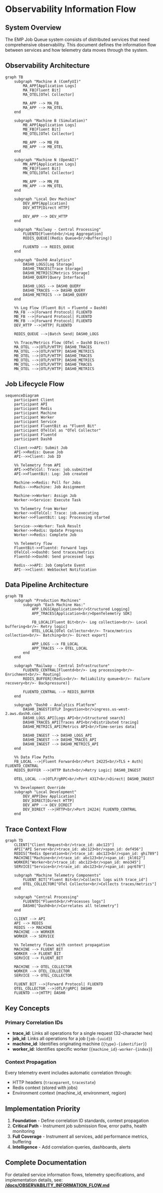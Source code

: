 # Observability Information Flow

## System Overview

The EMP Job Queue system consists of distributed services that need comprehensive observability. This document defines the information flow between services and how telemetry data moves through the system.

## Observability Architecture

<FullscreenDiagram>

```mermaid
graph TB
    subgraph "Machine A (ComfyUI)"
        MA_APP[Application Logs]
        MA_FB[Fluent Bit]
        MA_OTEL[OTel Collector]
        
        MA_APP --> MA_FB
        MA_APP --> MA_OTEL
    end
    
    subgraph "Machine B (Simulation)"
        MB_APP[Application Logs]
        MB_FB[Fluent Bit]
        MB_OTEL[OTel Collector]
        
        MB_APP --> MB_FB
        MB_APP --> MB_OTEL
    end
    
    subgraph "Machine N (OpenAI)"
        MN_APP[Application Logs]
        MN_FB[Fluent Bit]
        MN_OTEL[OTel Collector]
        
        MN_APP --> MN_FB
        MN_APP --> MN_OTEL
    end
    
    subgraph "Local Dev Machine"
        DEV_APP[Application]
        DEV_HTTP[Direct HTTP]
        
        DEV_APP --> DEV_HTTP
    end
    
    subgraph "Railway - Central Processing"
        FLUENTD[Fluentd<br/>Log Aggregation]
        REDIS_QUEUE[(Redis Queue<br/>Buffering)]
        
        FLUENTD --> REDIS_QUEUE
    end
    
    subgraph "Dash0 Analytics"
        DASH0_LOGS[Log Storage]
        DASH0_TRACES[Trace Storage]
        DASH0_METRICS[Metrics Storage]
        DASH0_QUERY[Query Interface]
        
        DASH0_LOGS --> DASH0_QUERY
        DASH0_TRACES --> DASH0_QUERY
        DASH0_METRICS --> DASH0_QUERY
    end
    
    %% Log Flow (Fluent Bit → Fluentd → Dash0)
    MA_FB -->|Forward Protocol| FLUENTD
    MB_FB -->|Forward Protocol| FLUENTD
    MN_FB -->|Forward Protocol| FLUENTD
    DEV_HTTP -->|HTTP| FLUENTD
    
    REDIS_QUEUE -->|Batch Send| DASH0_LOGS
    
    %% Trace/Metrics Flow (OTel → Dash0 Direct)
    MA_OTEL -->|OTLP/HTTP| DASH0_TRACES
    MA_OTEL -->|OTLP/HTTP| DASH0_METRICS
    MB_OTEL -->|OTLP/HTTP| DASH0_TRACES
    MB_OTEL -->|OTLP/HTTP| DASH0_METRICS
    MN_OTEL -->|OTLP/HTTP| DASH0_TRACES
    MN_OTEL -->|OTLP/HTTP| DASH0_METRICS
```

</FullscreenDiagram>

## Job Lifecycle Flow

<FullscreenDiagram>

```mermaid
sequenceDiagram
    participant Client
    participant API
    participant Redis
    participant Machine
    participant Worker
    participant Service
    participant FluentBit as "Fluent Bit"
    participant OTelCol as "OTel Collector" 
    participant Fluentd
    participant Dash0
    
    Client->>API: Submit Job
    API->>Redis: Queue Job
    API-->>Client: Job ID
    
    %% Telemetry from API
    API->>OTelCol: Trace: job.submitted
    API->>FluentBit: Log: Job created
    
    Machine->>Redis: Poll for Jobs
    Redis-->>Machine: Job Assignment
    
    Machine->>Worker: Assign Job
    Worker->>Service: Execute Task
    
    %% Telemetry from Worker
    Worker->>OTelCol: Trace: job.executing
    Worker->>FluentBit: Log: Processing started
    
    Service-->>Worker: Task Result
    Worker->>Redis: Update Progress
    Worker->>Redis: Complete Job
    
    %% Telemetry flow
    FluentBit->>Fluentd: Forward logs
    OTelCol->>Dash0: Send traces/metrics
    Fluentd->>Dash0: Send processed logs
    
    Redis-->>API: Job Complete Event
    API-->>Client: WebSocket Notification
```

</FullscreenDiagram>

## Data Pipeline Architecture

<FullscreenDiagram>

```mermaid
graph TB
    subgraph "Production Machines"
        subgraph "Each Machine Has:"
            APP_LOGS[Application<br/>Structured Logging]
            APP_TRACES[Application<br/>OpenTelemetry SDK]
            
            FB_LOCAL[Fluent Bit<br/>- Log collection<br/>- Local buffering<br/>- Retry logic]
            OTEL_LOCAL[OTel Collector<br/>- Trace/metrics collection<br/>- Batching<br/>- Direct export]
            
            APP_LOGS --> FB_LOCAL
            APP_TRACES --> OTEL_LOCAL
        end
    end
    
    subgraph "Railway - Central Infrastructure"
        FLUENTD_CENTRAL[Fluentd<br/>- Log processing<br/>- Enrichment<br/>- Routing]
        REDIS_BUFFER[(Redis<br/>- Reliability queue<br/>- Failure recovery<br/>- Backpressure)]
        
        FLUENTD_CENTRAL --> REDIS_BUFFER
    end
    
    subgraph "Dash0 - Analytics Platform"
        DASH0_INGEST[OTLP Ingestion<br/>ingress.us-west-2.aws.dash0.com]
        DASH0_LOGS_API[Logs API<br/>Structured search]
        DASH0_TRACES_API[Traces API<br/>Distributed tracing]
        DASH0_METRICS_API[Metrics API<br/>Time-series data]
        
        DASH0_INGEST --> DASH0_LOGS_API
        DASH0_INGEST --> DASH0_TRACES_API  
        DASH0_INGEST --> DASH0_METRICS_API
    end
    
    %% Data Flow Paths
    FB_LOCAL -->|Fluent Forward<br/>Port 24225<br/>TLS + Auth| FLUENTD_CENTRAL
    REDIS_BUFFER -->|HTTP Batch<br/>Retry Logic| DASH0_INGEST
    
    OTEL_LOCAL -->|OTLP/gRPC<br/>Port 4317<br/>Direct| DASH0_INGEST
    
    %% Development Override
    subgraph "Local Development"
        DEV_APP[Dev Application]
        DEV_DIRECT[Direct HTTP]
        DEV_APP --> DEV_DIRECT
        DEV_DIRECT -->|HTTP<br/>Port 24224| FLUENTD_CENTRAL
    end
```

</FullscreenDiagram>

## Trace Context Flow

<FullscreenDiagram>

```mermaid
graph TD
    CLIENT["Client Request<br/>trace_id: abc123"] 
    API["API Server<br/>trace_id: abc123<br/>span_id: def456"]
    REDIS["Redis Operation<br/>trace_id: abc123<br/>span_id: ghi789"]
    MACHINE["Machine<br/>trace_id: abc123<br/>span_id: jkl012"]
    WORKER["Worker<br/>trace_id: abc123<br/>span_id: mno345"]
    SERVICE["Service<br/>trace_id: abc123<br/>span_id: pqr678"]
    
    subgraph "Machine Telemetry Components"
        FLUENT_BIT["Fluent Bit<br/>Collects logs with trace_id"]
        OTEL_COLLECTOR["OTel Collector<br/>Collects traces/metrics"]
    end
    
    subgraph "Central Processing"
        FLUENTD["Fluentd<br/>Processes logs"]
        DASH0["Dash0<br/>Correlates all telemetry"]
    end
    
    CLIENT --> API
    API --> REDIS
    REDIS --> MACHINE
    MACHINE --> WORKER
    WORKER --> SERVICE
    
    %% Telemetry flows with context propagation
    MACHINE --> FLUENT_BIT
    WORKER --> FLUENT_BIT
    SERVICE --> FLUENT_BIT
    
    MACHINE --> OTEL_COLLECTOR
    WORKER --> OTEL_COLLECTOR
    SERVICE --> OTEL_COLLECTOR
    
    FLUENT_BIT -->|Forward Protocol| FLUENTD
    OTEL_COLLECTOR -->|OTLP/gRPC| DASH0
    FLUENTD -->|HTTP| DASH0
```

</FullscreenDiagram>

## Key Concepts

### Primary Correlation IDs

- **trace_id**: Links all operations for a single request (32-character hex)
- **job_id**: Links all operations for a job (`job-{uuid}`)  
- **machine_id**: Identifies originating machine (`{type}-{identifier}`)
- **worker_id**: Identifies specific worker (`{machine_id}-worker-{index}`)

### Context Propagation

Every telemetry event includes automatic correlation through:
- HTTP headers (`traceparent`, `tracestate`) 
- Redis context (stored with jobs)
- Environment context (machine_id, environment, region)

## Implementation Priority

1. **Foundation** - Define correlation ID standards, context propagation
2. **Critical Path** - Instrument job submission flow, error paths, health monitoring  
3. **Full Coverage** - Instrument all services, add performance metrics, buffering
4. **Intelligence** - Add correlation queries, dashboards, alerts

## Complete Documentation

For detailed service information flows, telemetry specifications, and implementation details, see:
**[/docs/OBSERVABILITY_INFORMATION_FLOW.md](../../../../docs/OBSERVABILITY_INFORMATION_FLOW.md)**